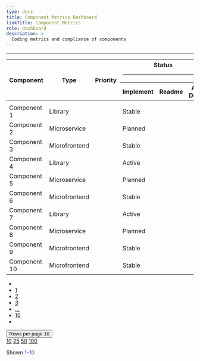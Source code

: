 ```yaml
---
type: docs
title: Component Metrics Dashboard
linkTitle: Component Metrics
role: dashboard
description: >
  Coding metrics and compliance of components
---
```


<div class="table-responsive pr-3 pl-3">
<hr class="m-0 mb-3">
<table class="generated-table table table-hover">
    <thead>
      <tr>
        <th scope="col" rowspan="2">Component</th>
        <th scope="col" rowspan="2">Type</th>
        <th scope="col" rowspan="2">Priority</th>
        <th colspan="3">
          Status
          <hr class="mb-0">
        </th>
        <th colspan="4">
          Metrics
          <hr class="mb-0">
        </th>
      </tr>
      <tr>
        <th scope="col">Implement</th>
        <th scope="col">Readme</th>
        <th scope="col">API Docs</th>
        <th scope="col">Source (KLOC)</th>
        <th scope="col">Test (KLOC)</th>
        <th scope="col">Compliance</th>
        <th scope="col">Covarage</th>
      </tr>
    </thead>
    <tbody>
      <tr>
        <td class="m-0"></td>
      </tr>
      <tr>
        <td>Component 1</td>
        <td>Library</td>
        <td class="hight-icon"></td>
        <td>Stable</td>
        <td class="yes-icon"></td>
        <td class="no-icon"></td>
        <td class="yes-icon">12</td>
        <td class="yes-icon">5</td>
        <td class="no-icon">10</td>
        <td class="warning-icon">60</td>
      </tr>
      <tr>
        <td>Component 2</td>
        <td>Microservice</td>
        <td class="medium-icon"></td>
        <td>Planned</td>
        <td class="yes-icon"></td>
        <td class="no-icon"></td>
        <td class="yes-icon">12</td>
        <td class="yes-icon">5</td>
        <td class="no-icon">10</td>
        <td class="warning-icon">60</td>
      </tr>
      <tr>
        <td>Component 3</td>
        <td>Microfrontend</td>
        <td class="hight-icon"></td>
        <td>Stable</td>
        <td class="yes-icon"></td>
        <td class="no-icon"></td>
        <td class="yes-icon">12</td>
        <td class="yes-icon">5</td>
        <td class="no-icon">10</td>
        <td class="warning-icon">60</td>
      </tr>
      <tr>
        <td>Component 4</td>
        <td>Library</td>
        <td class="low-icon"></td>
        <td>Active</td>
        <td class="yes-icon"></td>
        <td class="no-icon"></td>
        <td class="yes-icon">12</td>
        <td class="yes-icon">5</td>
        <td class="no-icon">10</td>
        <td class="warning-icon">60</td>
      </tr>
      <tr>
        <td>Component 5</td>
        <td>Microservice</td>
        <td class="hight-icon"></td>
        <td>Planned</td>
        <td class="yes-icon"></td>
        <td class="no-icon"></td>
        <td class="yes-icon">12</td>
        <td class="yes-icon">5</td>
        <td class="no-icon">10</td>
        <td class="warning-icon">60</td>
      </tr>
      <tr>
        <td>Component 6</td>
        <td>Microfrontend</td>
        <td class="medium-icon"></td>
        <td>Stable</td>
        <td class="yes-icon"></td>
        <td class="no-icon"></td>
        <td class="yes-icon">12</td>
        <td class="yes-icon">5</td>
        <td class="no-icon">10</td>
        <td class="warning-icon">60</td>
      </tr>
      <tr>
        <td>Component 7</td>
        <td>Library</td>
        <td class="low-icon"></td>
        <td>Active</td>
        <td class="yes-icon"></td>
        <td class="no-icon"></td>
        <td class="yes-icon">12</td>
        <td class="yes-icon">5</td>
        <td class="no-icon">10</td>
        <td class="warning-icon">60</td>
      </tr>
      <tr>
        <td>Component 8</td>
        <td>Microservice</td>
        <td class="hight-icon"></td>
        <td>Planned</td>
        <td class="yes-icon"></td>
        <td class="no-icon"></td>
        <td class="yes-icon">12</td>
        <td class="yes-icon">5</td>
        <td class="no-icon">10</td>
        <td class="warning-icon">60</td>
      </tr>
      <tr>
        <td>Component 9</td>
        <td>Microfrontend</td>
        <td class="medium-icon"></td>
        <td>Stable</td>
        <td class="yes-icon"></td>
        <td class="no-icon"></td>
        <td class="yes-icon">12</td>
        <td class="yes-icon">5</td>
        <td class="no-icon">10</td>
        <td class="warning-icon">60</td>
      </tr>
      <tr>
        <td>Component 10</td>
        <td>Microfrontend</td>
        <td class="medium-icon"></td>
        <td>Stable</td>
        <td class="yes-icon"></td>
        <td class="no-icon"></td>
        <td class="yes-icon">12</td>
        <td class="yes-icon">5</td>
        <td class="no-icon">10</td>
        <td class="warning-icon">60</td>
      </tr>
    </tbody>
  </table>

<div class="row">
  
  <nav class="table-buttons col-8" aria-label="Table pagination">
    <ul class="pagination">
      <li class="page-item">
        <a class="page-link" href="#" tabindex="-1" aria-disabled="true"><i class="fas fa-chevron-left"></i></a>
      </li>
      <li class="page-item active"><a class="page-link" href="#">1</a></li>
      <li class="page-item" aria-current="page">
        <a class="page-link" href="#">2</a>
      </li>
      <li class="page-item"><a class="page-link" href="#">3</a></li>
      <li class="page-item"><a class="page-link" href="#">...</a></li>
      <li class="page-item"><a class="page-link" href="#">10</a></li>
      <li class="page-item">
        <a class="page-link" href="#"><i class="fas fa-chevron-right"></i></a>
      </li>
    </ul>
  </nav>

  <div class="col-2 dropdown float-right">
    <button class="btn btn-primary dropdown-toggle " type="button" id="dropdownMenuButton" data-toggle="dropdown"   aria-haspopup="true" aria-expanded="false">
      Rows per page 10
    </button>
    <div class="dropdown-menu" aria-labelledby="dropdownMenuButton">
      <a class="dropdown-item" href="#">10</a>
      <a class="dropdown-item" href="#">25</a>
      <a class="dropdown-item" href="#">50</a>
      <a class="dropdown-item" href="#">100</a>
    </div>
  </div>
  <p class="col-2 pt-2">Shown <span style="color: #3357C6;">1-10</span></p>
  
</div>
  

</div>